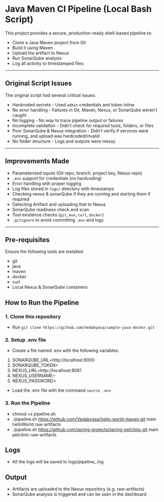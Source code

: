 # Java Maven CI Pipeline (Local Bash Script)

This project provides a secure, production-ready shell-based pipeline to:

- Clone a Java Maven project from Git
- Build it using Maven
- Upload the artifact to Nexus
- Run SonarQube analysis
- Log all activity to timestamped files

---------

## Original Script Issues

The original script had several critical issues:

- Hardcoded secrets - Used `admin` credentials and token inline
- No error handling - Failures in Git, Maven, Nexus, or SonarQube weren’t caught
- No logging - No way to trace pipeline output or failures
- Incomplete validation - Didn’t check for required tools, folders, or files
- Poor SonarQube & Nexus integration - Didn’t verify if services were running, and upload was hardcoded/invalid
- No folder structure - Logs and outputs were messy

----------

## Improvements Made

- Parameterized inputs (Git repo, branch, project key, Nexus repo)
- `.env` support for credentials (no hardcoding)
- Error handling with proper logging
- Log files stored in `logs/` directory with timestamps
- Checking nexus & sonarQube if they are running and starting them if required
- Detecting Artifact and uploading that to Nexus
- SonarQube readiness check and scan
- Tool existence checks (`git`, `mvn`, `curl`, `docker`)
- `.gitignore` to avoid committing `.env` and logs

--------

## Pre-requisites

Ensure the following tools are installed:

- git
- java
- maven
- docker
- curl
- Local Nexus & SonarQube containers

## How to Run the Pipeline

### 1. Clone this repository

- Run `git clone https://github.com/Vedabyasa/sample-java-docker.git`

### 2. Setup .env file

- Create a file named .env with the following variables:

1. SONARQUBE_URL=http://localhost:9000
2. SONARQUBE_TOKEN=<sonar-token>
3. NEXUS_URL=http://localhost:8081
4. NEXUS_USERNAME=<nexus-username>
5. NEXUS_PASSWORD=<nexus-password>

- Load the .env file with the command `source .env`

### 3. Run the Pipeline

- chmod +x pipeline.sh
- ./pipeline.sh https://github.com/Vedabyasa/hello-world-maven.git main helloWorld raw-artifacts
- ./pipeline.sh https://github.com/spring-projects/spring-petclinic.git main petclinic raw-artifacts

## Logs

- All the logs will be saved to logs/pipeline_<timestamp>.log

## Output

- Artifacts are uploaded to the Nexus repository (e.g. raw-artifacts)
- SonarQube analysis is triggered and can be ssen in the dashboard
